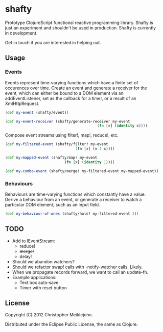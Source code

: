 # shafty

Prototype ClojureScript functional reactive programming library. Shafty
is just an experiment and shouldn't be used in production.  Shafty is
currently in development.

Get in touch if you are interested in helping out.

## Usage

### Events

Events represent time-varying functions which have a finite set of
occurences over time.  Create an event and generate a receiver for the
event, which can either be bound to a DOM element via an
addEventListener, set as the callback for a timer, or a result of an
XmlHttpRequest.

```clojure
(def my-event (shafty/event))

(def my-event-receiver (shafty/generate-receiver my-event
                                          (fn [x] (identity x))))
```

Compose event streams using filter!, map!, reduce!, etc.

```clojure
(def my-filtered-event (shafty/filter! my-event
                                (fn [x] (= 1 x))))

(def my-mapped-event (shafty/map! my-event
                           (fn [x] (identity 1))))

(def my-combo-event (shafty/merge! my-filtered-event my-mapped-event))
```

### Behaviours

Behaviours are time-varying functions which constantly have a value.
Derive a behaviour from an event, or generate a receiver to watch a
particular DOM element, such as an input field.

```clojure
(def my-behaviour-of-ones (shafty/hold! my-filtered-event 2))
```

## TODO

* Add to IEventStream:
  * reduce!
  * ~~merge!~~
  * delay!
* Should we abandon watchers?
* Should we refactor swap! calls with -notify-watcher calls. Likely.
* When we propagate records forward, we want to call an update-fn.
* Example applications:
  * Text box auto-save
  * Timer with reset button

## License

Copyright (C) 2012 Christopher Meiklejohn.

Distributed under the Eclipse Public License, the same as Clojure.
